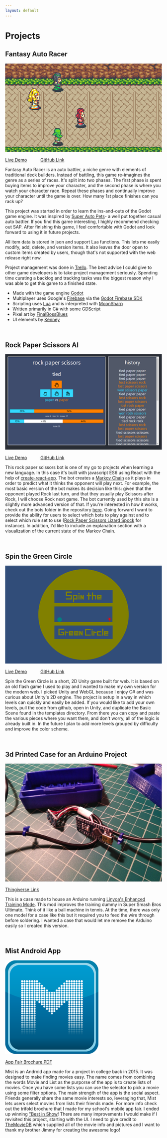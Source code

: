 ```yaml
---
layout: default
---
```


# Projects

## Fantasy Auto Racer
![](/assets/img/fantasy_auto_racer_title_image.PNG)

[Live Demo](https://www.fantasyautoracer.com/ "www.fantasyautoracer.com")
&nbsp; &nbsp; &nbsp; &nbsp; &nbsp; 
[GitHub Link](https://github.com/jake-small/auto-racer-code-only "jake-small/auto-racer-code-only")

Fantasy Auto Racer is an auto battler, a niche genre with elements of traditional deck builders. Instead of battling, this game re-imagines the genre as a series of races. It's split into two phases. The first phase is spent buying items to improve your character, and the second phase is where you watch your character race. Repeat these phases and continually improve your character until the game is over. How many 1st place finishes can you rack up?

This project was started in order to learn the ins-and-outs of the Godot game engine. It was inspired by [Super Auto Pets](https://teamwoodgames.com/)- a well put together casual auto battler. If you find this game interesting, I highly recommend checking out SAP. After finishing this game, I feel comfortable with Godot and look forward to using it in future projects.

All item data is stored in json and support Lua functions. This lets me easily modify, add, delete, and version items. It also leaves the door open to custom items created by users, though that's not supported with the web release right now.

Project management was done in [Trello](https://trello.com). The best advice I could give to other game developers is to take project management seriously. Spending time curating a backlog and tracking tasks was the biggest reason why I was able to get this game to a finished state.

- Made with the game engine [Godot](https://godotengine.org/)
- Multiplayer uses Google's [Firebase](https://firebase.google.com/) via the [Godot Firebase SDK](https://github.com/GodotNuts/GodotFirebase)
- Scripting uses [Lua](https://www.lua.org/) and is interpreted with [MoonSharp](https://www.moonsharp.org/)
- Written primarily in C# with some GDScript
- Pixel art by [FinalBossBlues](http://www.timefantasy.net/)
- UI elements by [Kenney](https://www.kenney.nl/)

<br />

## Rock Paper Scissors AI
![](/assets/img/rpsNinja.png)

[Live Demo](https://www.rockpaperscissors.ninja "www.rockpaperscissors.ninja")
&nbsp; &nbsp; &nbsp; &nbsp; &nbsp; 
[GitHub Link](https://github.com/jake-small/rps-ninja "jake-small/rps")

This rock paper scissors bot is one of my go to projects when learning a new language. In this case it's built with javascript ES6 using React with the help of [create-react-app](https://github.com/facebook/create-react-app). The bot creates a [Markov Chain](https://deepai.org/machine-learning-glossary-and-terms/markov-chain) as it plays in order to predict what it thinks the opponent will play next. For example, the most basic version of the bot makes its decision like this: given that the opponent played Rock last turn, and that they usually play Scissors after Rock, I will choose Rock next game. The bot currently used by this site is a slightly more advanced version of that. If you're interested in how it works, check out the bots folder in the repository [here](https://github.com/jake-small/rps-ninja/tree/master/src/services/bots). Going forward I want to provide the ability for users to select which bots to play against and to select which rule set to use ([Rock Paper Scissors Lizard Spock](http://www.samkass.com/theories/RPSSL.html) for instance). In addition, I'd like to include an explanation section with a visualization of the current state of the Markov Chain.

<br />

## Spin the Green Circle
![](/assets/img/SpinTheGreenCircle.png)

[Live Demo](https://www.spinthegreencircle.com "www.spinthegreencircle.com")
&nbsp; &nbsp; &nbsp; &nbsp; &nbsp; 
[GitHub Link](https://github.com/jake-small/spin "jake-small/spin")

Spin the Green Circle is a short, 2D Unity game built for web. It is based on an old flash game I used to play and I wanted to make my own version for the modern web. I picked Unity and WebGL because I enjoy C# and was curious about Unity's 2D engine. The project is setup in a way in which levels can quickly and easily be added. If you would like to add your own levels, pull the code from github, open in Unity, and duplicate the Basic Scene found in the templates directory. From there you can copy and paste the various pieces where you want them, and don't worry, all of the logic is already built in. In the future I plan to add more levels grouped by difficulty and improve the color scheme.

<br />

## 3d Printed Case for an Arduino Project
![](/assets/img/enhancedTrainingModeCase.jpg)

[Thingiverse Link](https://www.thingiverse.com/thing:3999596 "Enhanced Training Mode Case")

This is a case made to house an Arduino running [Linyoa's Enhanced Training Mode](https://github.com/Linyoa/Enhanced-Training-Mode). This mod improves the training dummy in Super Smash Bros Ultimate. Think of it like a ball machine in tennis. At the time, there was only one model for a case like this but it required you to feed the wire through before soldering. I wanted a case that would let me remove the Arduino easily so I created this version.

<br />

## Mist Android App
<img src="/assets/img/mist_1200x1200.png" width="300" />

<a href="/assets/pdf/mist_brochure.pdf">App Fair Brochure PDF</a>

Mist is an Android app made for a project in college back in 2015. It was designed to make finding movies easy. The name comes from combining the words Movie and List as the purporse of the app is to create lists of movies. Once you have some lists you can use the selector to pick a movie using some filter options. The main strength of the app is the social aspect. Friends generally share the same movie interests so, leveraging that, Mist lets users select movies from lists their friends made. For more info check out the trifold brochure that I made for my school's mobile app fair. I ended up winning ["Best in Show](/assets/img/BestInShow.jpg "awkward pic")! There are many improvements I would make if I revisited this project, starting with the UI. I need to give credit to [TheMovieDB](https://www.themoviedb.org/documentation/api?language=en-US) which supplied all of the movie info and pictures and I want to thank my brother Jimmy for creating the awesome logo!


<!-- Potential Future Additions: Arduino Chessboard, Chaos Game, Debris Game -->
